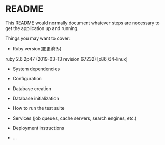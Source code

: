 # README

This README would normally document whatever steps are necessary to get the
application up and running.

Things you may want to cover:

* Ruby version(変更済み)

ruby 2.6.2p47 (2019-03-13 revision 67232) [x86_64-linux]

* System dependencies

* Configuration

* Database creation

* Database initialization

* How to run the test suite

* Services (job queues, cache servers, search engines, etc.)

* Deployment instructions

* ...
